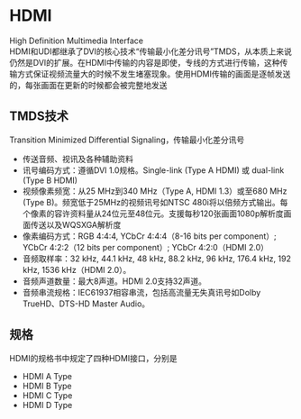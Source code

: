 # HDMI
High Definition Multimedia Interface  
HDMI和UDI都继承了DVI的核心技术“传输最小化差分讯号”TMDS，从本质上来说仍然是DVI的扩展。在HDMI中传输的内容是即使，专线的方式进行传输，这种传输方式保证视频流量大的时候不发生堵塞现象。使用HDMI传输的画面是逐帧发送的，每张画面在更新的时候都会被完整地发送  

## TMDS技术
Transition Minimized Differential Signaling，传输最小化差分讯号  
* 传送音频、视讯及各种辅助资料
* 讯号编码方式：遵循DVI 1.0规格。Single-link (Type A HDMI) 或 dual-link (Type B HDMI)
* 视频像素频宽：从25 MHz到340 MHz（Type A, HDMI 1.3）或至680 MHz (Type B)。频宽低于25MHz的视频讯号如NTSC 480i将以倍频方式输出。每个像素的容许资料量从24位元至48位元。支援每秒120张画面1080p解析度画面传送以及WQSXGA解析度
* 像素编码方式：RGB 4:4:4, YCbCr 4:4:4（8-16 bits per component）; YCbCr 4:2:2（12 bits per component）; YCbCr 4:2:0（HDMI 2.0）
* 音频取样率：32 kHz, 44.1 kHz, 48 kHz, 88.2 kHz, 96 kHz, 176.4 kHz, 192 kHz, 1536 kHz（HDMI 2.0）。
* 音频声道数量：最大8声道。HDMI 2.0支持32声道。
* 音频串流规格：IEC61937相容串流，包括高流量无失真讯号如Dolby TrueHD、DTS-HD Master Audio。

## 规格
HDMI的规格书中规定了四种HDMI接口，分别是  
* HDMI A Type
* HDMI B Type
* HDMI C Type
* HDMI D Type
